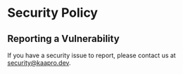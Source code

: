 # Security Policy

## Reporting a Vulnerability

If you have a security issue to report, please contact us at [security@kaapro.dev](mailto:security@kaapro.dev).